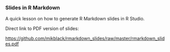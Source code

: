 ### Slides in R Markdown

A quick lesson on how to generate R Markdown slides in R Studio.

Direct link to PDF version of slides:

https://github.com/mikblack/rmarkdown_slides/raw/master/rmarkdown_slides.pdf

